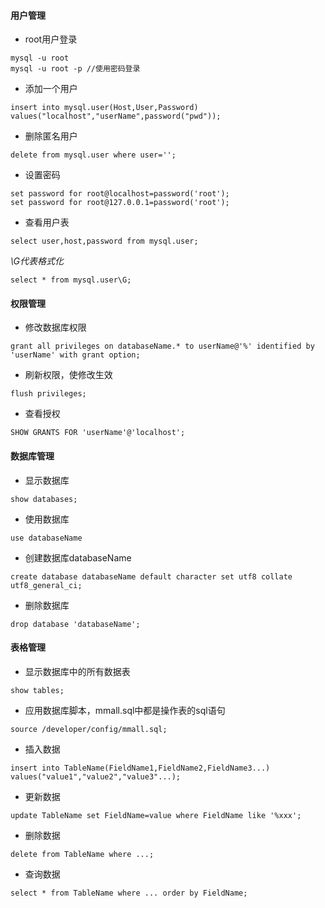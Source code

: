 #### **用户管理**

* root用户登录

```
mysql -u root
mysql -u root -p //使用密码登录
```

* 添加一个用户

```
insert into mysql.user(Host,User,Password) values("localhost","userName",password("pwd"));
```

* 删除匿名用户

```
delete from mysql.user where user='';
```

* 设置密码

```
set password for root@localhost=password('root');
set password for root@127.0.0.1=password('root');
```

* 查看用户表

```
select user,host,password from mysql.user;
```

_\G代表格式化_

```
select * from mysql.user\G;
```

#### **权限管理**

* 修改数据库权限

```
grant all privileges on databaseName.* to userName@'%' identified by 'userName' with grant option;
```

* 刷新权限，使修改生效

```
flush privileges;
```

* 查看授权

```
SHOW GRANTS FOR 'userName'@'localhost';
```

#### 数据库管理

* 显示数据库

```
show databases;
```

* 使用数据库

```
use databaseName
```

* 创建数据库databaseName

```
create database databaseName default character set utf8 collate utf8_general_ci;
```

* 删除数据库

```
drop database 'databaseName';
```

#### 表格管理

* 显示数据库中的所有数据表

```
show tables;
```

* 应用数据库脚本，mmall.sql中都是操作表的sql语句

```
source /developer/config/mmall.sql;
```

* 插入数据

```
insert into TableName(FieldName1,FieldName2,FieldName3...) values("value1","value2","value3"...);
```

* 更新数据

```
update TableName set FieldName=value where FieldName like '%xxx';
```

* 删除数据

```
delete from TableName where ...;
```

* 查询数据

```
select * from TableName where ... order by FieldName;
```



